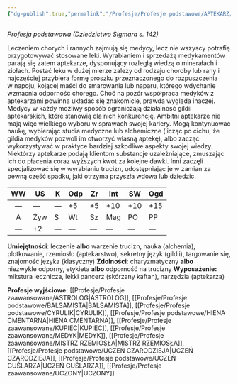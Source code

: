 ```yaml
---
{"dg-publish":true,"permalink":"/Profesje/Profesje podstawowe/APTEKARZ/"}
---
```


*Profesja podstawowa (Dziedzictwo Sigmara s. 142)*

Leczeniem chorych i rannych zajmują się medycy, lecz nie wszyscy potrafią przygotowywać stosowane leki. Wyrabianiem i sprzedażą medykamentów parają się zatem aptekarze, dysponujący rozległą wiedzą o minerałach i ziołach. Postać leku w dużej mierze zależy od rodzaju choroby lub rany i najczęściej przybiera formę proszku przeznaczonego do rozpuszczenia w napoju, kojącej maści do smarowania lub naparu, którego wdychanie wzmacnia odporność chorego. Choć na pozór współpraca medyków z aptekarzami powinna układać się znakomicie, prawda wygląda inaczej. Medycy w każdy możliwy sposób ograniczają działalność gildii aptekarskich, które stanowią dla nich konkurencję. Ambitni aptekarze nie mają więc wielkiego wyboru w sprawach swojej kariery. Mogą kontynuować naukę, wybierając studia medyczne lub alchemiczne (licząc po cichu, że gildia medyków pozwoli im otworzyć własną aptekę), albo zacząć wykorzystywać w praktyce bardziej szkodliwe aspekty swojej wiedzy. Niektórzy aptekarze podają klientom substancje uzależniające, zmuszając ich do płacenia coraz wyższych kwot za kolejne dawki. Inni zaczęli specjalizować się w wyrabianiu trucizn, udostępniając je w zamian za pewną część spadku, jaki otrzyma przyszła wdowa lub dziedzic.

| WW  | US  | K   | Odp | Zr  | Int | SW  | Ogd |
|:---:| --- | --- | --- | --- | --- | --- | --- |
|  —  | —   | —   | +5  | +5  | +10 | +10 | +15 |
|  A  | Żyw | S   | Wt  | Sz  | Mag | PO  | PP  |
|  —  | +2  | —   | —   | —   | —   | —   | —   |

**Umiejętności**: leczenie **albo** warzenie trucizn, nauka (alchemia), plotkowanie, rzemiosło (aptekarstwo), sekretny język (gildii), targowanie się, znajomość języka (klasyczny)
**Zdolności**: charyzmatyczny **albo** niezwykle odporny, etykieta **albo** odporność na trucizny
**Wyposażenie:** mikstura lecznicza, lekki pancerz (skórzany kaftan), narzędzia (aptekarza)

**Profesje wyjściowe:** [[Profesje/Profesje zaawansowane/ASTROLOG\|ASTROLOG]], [[Profesje/Profesje podstawowe/BALSAMISTA\|BALSAMISTA]], [[Profesje/Profesje podstawowe/CYRULIK\|CYRULIK]], [[Profesje/Profesje podstawowe/HIENA CMENTARNA\|HIENA CMENTARNA]], [[Profesje/Profesje zaawansowane/KUPIEC\|KUPIEC]], [[Profesje/Profesje zaawansowane/MEDYK\|MEDYK]], [[Profesje/Profesje zaawansowane/MISTRZ RZEMIOSŁA\|MISTRZ RZEMIOSŁA]], [[Profesje/Profesje podstawowe/UCZEŃ CZARODZIEJA\|UCZEŃ CZARODZIEJA]], [[Profesje/Profesje podstawowe/UCZEŃ GUŚLARZA\|UCZEŃ GUŚLARZA]], [[Profesje/Profesje zaawansowane/UCZONY\|UCZONY]]